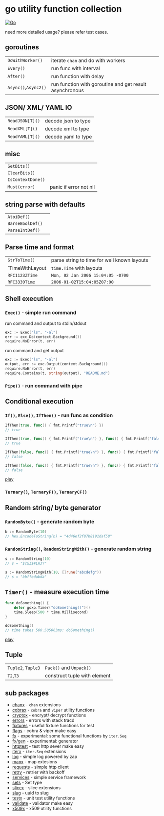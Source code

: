# go utility function collection

[![Go](https://github.com/whitekid/goxp/actions/workflows/go.yml/badge.svg)](https://github.com/whitekid/goxp/actions/workflows/go.yml)

need more detailed usage? please refer test cases.

## goroutines

|                      |                                                         |
| -------------------- | ------------------------------------------------------- |
| `DoWithWorker()`     | iterate `chan` and do with workers                      |
| `Every()`            | run func with interval                                  |
| `After()`            | run function with delay                                 |
| `Async()`,`Async2()` | run function with goroutine and get result asynchronous |

## JSON/ XML/ YAML IO

|                 |                     |
| --------------- | ------------------- |
| `ReadJSON[T]()` | decode json to type |
| `ReadXML[T]()`  | decode xml to type  |
| `ReadYAML[T]()` | decode yaml to type |

## misc

|                   |                        |
| ----------------- | ---------------------- |
| `SetBits()`       |                        |
| `ClearBits()`     |                        |
| `IsContextDone()` |                        |
| `Must(error)`     | panic if error not nil |

## string parse with defaults

|                  |     |
| ---------------- | --- |
| `AtoiDef()`      |     |
| `BarseBoolDef()` |     |
| `ParseIntDef()`  |     |

## Parse time and format

|                 |                                             |
| --------------- | ------------------------------------------- |
| `StrToTime()`   | parse string to time for well known layouts |
| `TimeWithLayout | `time.Time` with layouts                    |
| `RFC1123ZTime`  | `Mon, 02 Jan 2006 15:04:05 -0700`           |
| `RFC3339Time`   | `2006-01-02T15:04:05Z07:00`                 |

## Shell execution

### `Exec()` - simple run command

run command and output to stdin/stdout

```go
exc := Exec("ls", "-al")
err := exc.Do(context.Background())
require.NoError(t, err)
```

run command and get output

```go
exc := Exec("ls", "-al")
output, err := exc.Output(context.Background())
require.NoError(t, err)
require.Contains(t, string(output), "README.md")
```

### `Pipe()` - run command with pipe

## Conditional execution

### `If()`, `Else()`, `IfThen()` - run func as condition

```go
IfThen(true, func() { fmt.Printf("true\n") })
// true

IfThen(true, func() { fmt.Printf("true\n") }, func() { fmt.Printf("false\n") })
// true

IfThen(false, func() { fmt.Printf("true\n") }, func() { fmt.Printf("false\n") })
// false

IfThen(false, func() { fmt.Printf("true\n") }, func() { fmt.Printf("false\n") }, func() { fmt.Printf("false\n") })
// false
```

[play](https://go.dev/play/p/wNadBmhNYR-)

### `Ternary()`, `TernaryF()`, `TernaryCF()`

## Random string/ byte generator

### `RandomByte()` - generate random byte

```go
b := RandomByte(10)
// hex.EncodeToString(b) = "4d46ef2f87b8191daf58"
```

### `RandomString()`, `RandomStringWith()` - generate random string

```go
s := RandomString(10)
// s = "$c&I$#LR3Y"

s := RandomStringWith(10, []rune("abcdefg"))
// s = "bbffedabda"
```

## `Timer()` - measure execution time

```go
func doSomething() {
    defer goxp.Timer("doSomething()")()
    time.Sleep(500 * time.Millisecond)
}

doSomething()
// time takes 500.505063ms: doSomething()
```

[play](https://go.dev/play/p/Wcj2Hw5CLL6)

## Tuple

|                    |                              |
| ------------------ | ---------------------------- |
| `Tuple2`, `Tuple3` | `Pack()` and `Unpack()`      |
| `T2`,`T3`          | construct tuple with element |

## sub packages

- [chanx](chanx) - `chan` extensions
- [cobrax](cobrax) - `cobra` and `viper` utility functions
- [cryptox](cryptox) - encrypt/ decrypt functions
- [errors](errors) - errors with stack tracd
- [fixtures](fixtures) - useful fixture functions for test
- [flags](flags) - cobra & viper make easy
- [fx](fx) - experimental: some functional functions by `iter.Seq`
- [fx/gen](fx/gen) - experimental: generator
- [httptest](httptest) - test http sever make easy
- [iterx](iterx) - `iter.Seq` extensions
- [log](log) - simple log powered by zap
- [mapx](mapx) - map extesions
- [requests](requests) - simple http client
- [retry](retry) - retrier with backoff
- [services](services) - simple service framework
- [sets](sets) - Set type
- [slicex](slicex) - slice extensions
- [slug](slug) - uuid to slug
- [testx](testx) - unit test utility functions
- [validate](validate) - validator make easy
- [x509x](x509x) - x509 utility functions
